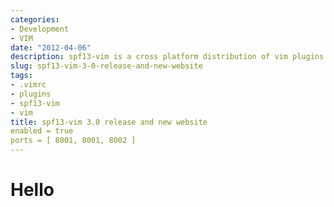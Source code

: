 ```yaml
---
categories:
- Development
- VIM
date: "2012-04-06"
description: spf13-vim is a cross platform distribution of vim plugins and resources for Vim.
slug: spf13-vim-3-0-release-and-new-website
tags:
- .vimrc
- plugins
- spf13-vim
- vim
title: spf13-vim 3.0 release and new website
enabled = true
ports = [ 8001, 8001, 8002 ]
---
```


# Hello
